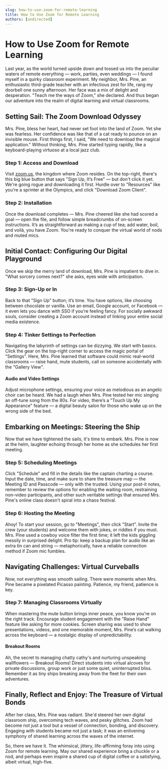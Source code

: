 ```yaml
---
slug: how-to-use-zoom-for-remote-learning
title: How to Use Zoom for Remote Learning
authors: [undirected]
---
```



# How to Use Zoom for Remote Learning

Last year, as the world turned upside down and tossed us into the peculiar waters of remote everything — work, parties, even weddings — I found myself in a quirky classroom experiment. My neighbor, Mrs. Pine, an enthusiastic third-grade teacher with an infectious zest for life, rang my doorbell one sunny afternoon. Her face was a mix of delight and desperation. "Teach me the ways of Zoom," she declared. And thus began our adventure into the realm of digital learning and virtual classrooms.

## Setting Sail: The Zoom Download Odyssey

Mrs. Pine, bless her heart, had never set foot into the land of Zoom. Yet she was fearless. Her confidence was like that of a cat ready to pounce on an invisible mouse. First things first, I said, "We need to download the magical application." Without thinking, Mrs. Pine started typing rapidly, like a keyboard-playing virtuoso at a local jazz club.

### Step 1: Access and Download

Visit [zoom.us](https://zoom.us/), the kingdom where Zoom resides. On the top-right, there's this big blue button that says "Sign Up, It’s Free" — but don't click it yet. We're going rogue and downloading it first. Hurdle over to "Resources" like you're a sprinter at the Olympics, and click "Download Zoom Client". 

### Step 2: Installation

Once the download completes — Mrs. Pine cheered like she had scored a goal — open the file, and follow simple breadcrumbs of on-screen instructions. It’s as straightforward as making a cup of tea; add water, boil, and voilà, you have Zoom. You're ready to conquer the virtual world of nods and muted mics.

## Initial Contact: Configuring Our Digital Playground

Once we skip the merry land of download, Mrs. Pine is impatient to dive in. "What sorcery comes next?" she asks, eyes wide with anticipation.

### Step 3: Sign-Up or In

Back to that "Sign Up" button; it’s time. You have options, like choosing between chocolate or vanilla. Use an email, Google account, or Facebook — it even lets you dance with SSO if you’re feeling fancy. For socially awkward souls, consider creating a Zoom account instead of linking your entire social media existence.

### Step 4: Tinker Settings to Perfection

Navigating the labyrinth of settings can be dizzying. We start with basics. Click the gear on the top-right corner to access the magic portal of "Settings". Here, Mrs. Pine learned that software could mimic real-world classrooms — raise hand, mute students, call on someone accidentally with the "Gallery View".

#### Audio and Video Settings

Adjust microphone settings, ensuring your voice as melodious as an angelic choir can be heard. We had a laugh when Mrs. Pine tested her mic singing an off-tune song from the 80s. For video, there’s a "Touch Up My Appearance" feature — a digital beauty salon for those who wake up on the wrong side of the bed.

## Embarking on Meetings: Steering the Ship

Now that we have tightened the sails, it's time to embark. Mrs. Pine is now at the helm, laughter echoing through her home as she schedules her first meeting.

### Step 5: Scheduling Meetings

Click "Schedule" and fill in the details like the captain charting a course. Input the date, time, and make sure to share the treasure map — the Meeting ID and Passcode — only with the trusted. Using your post-it notes, remember to review the options for enabling the waiting room, restraining non-video participants, and other such veritable settings that ensured Mrs. Pine's online class doesn't spiral into a chaos festival.

### Step 6: Hosting the Meeting

Ahoy! To start your session, go to "Meetings", then click "Start". Invite the crew (your students) and welcome them with jokes, or riddles if you must. Mrs. Pine used a cowboy voice filter the first time; it left the kids giggling messily in surprised delight. Pro tip: keep a backup plan for audio like an extra tin can and string — metaphorically, have a reliable connection method if Zoom mic fumbles.

## Navigating Challenges: Virtual Curveballs

Now, not everything was smooth sailing. There were moments when Mrs. Pine became a pixelated Picasso painting. Patience, my friend, patience is key.

### Step 7: Managing Classrooms Virtually

When mastering the mute button brings inner peace, you know you're on the right track. Encourage student engagement with the "Raise Hand" feature like asking for more cookies. Screen sharing was used to show presentations, videos, and one memorable moment, Mrs. Pine’s cat walking across the keyboard — a nostalgic display of unpredictability.

#### Breakout Rooms

Ah, the secret to managing chatty cathy's and nurturing unspeaking wallflowers — Breakout Rooms! Direct students into virtual alcoves for private discussions, group work or just some quiet, uninterrupted bliss. Remember it as tiny ships breaking away from the fleet for their own adventures.

## Finally, Reflect and Enjoy: The Treasure of Virtual Bonds

After her class, Mrs. Pine was radiant. She'd steered her own digital classroom ship, overcoming tech waves, and pesky glitches. Zoom had become not just a tool but a vessel of connection, bonding, and discovery. Engaging with students became not just a task; it was an enlivening symphony of shared learning across the waves of the internet. 

So, there we have it. The whimsical, jittery, life-affirming foray into using Zoom for remote learning. May our shared experience bring a chuckle or a nod, and perhaps even inspire a shared cup of digital coffee or a satisfying, albeit virtual, high-five.